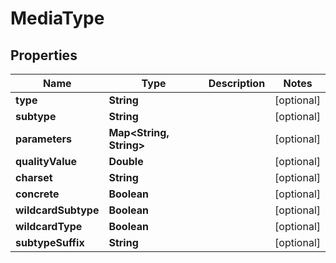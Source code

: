 

# MediaType


## Properties

| Name | Type | Description | Notes |
|------------ | ------------- | ------------- | -------------|
|**type** | **String** |  |  [optional] |
|**subtype** | **String** |  |  [optional] |
|**parameters** | **Map&lt;String, String&gt;** |  |  [optional] |
|**qualityValue** | **Double** |  |  [optional] |
|**charset** | **String** |  |  [optional] |
|**concrete** | **Boolean** |  |  [optional] |
|**wildcardSubtype** | **Boolean** |  |  [optional] |
|**wildcardType** | **Boolean** |  |  [optional] |
|**subtypeSuffix** | **String** |  |  [optional] |



